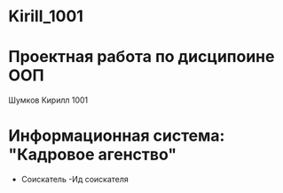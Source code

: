 # Kirill_1001
# Проектная работа по дисципоине ООП
Шумков Кирилл 1001
# Информационная система: "Кадровое агенство"
* Соискатель
  -Ид соискателя
